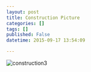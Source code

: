 ```yaml
---
layout: post
title: Construction Picture
categories: []
tags: []
published: False
datetime: 2015-09-17 13:54:09

---
```


![construction3](css/construction3.jpg)